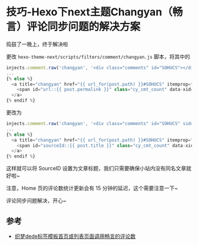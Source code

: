 # 技巧-Hexo下next主题Changyan（畅言）评论同步问题的解决方案

捣鼓了一晚上，终于解决啦

更改 `hexo-theme-next/scripts/filters/comment/changyan.js` 脚本，将其中的

```js
injects.comment.raw('changyan', '<div class="comments" id="SOHUCS"></div>', {}, {cache: true});
...
{% else %}
  <a title="changyan" href="{{ url_for(post.path) }}#SOHUCS" itemprop="discussionUrl">
    <span id="url::{{ post.permalink }}" class="cy_cmt_count" data-xid="{{ post.path }}" itemprop="commentCount"></span>
  </a>
{% endif %}
```

更改为

```js
injects.comment.raw('changyan', '<div class="comments" id="SOHUCS" sid="{{ page.title }}"></div>', {}, {cache: false});
...
{% else %}
  <a title="changyan" href="{{ url_for(post.path) }}#SOHUCS" itemprop="discussionUrl">
    <span id="sourceId::{{ post.title }}" class="cy_cmt_count" data-xid="{{ post.path }}" itemprop="commentCount"></span>
  </a>
{% endif %}
```

这样就可以将 SourceID 设置为文章标题，我们只需要确保小站内没有同名文章就好啦~

注意，Home 页的评论数统计更新会有 15 分钟的延迟，这个需要注意一下~

评论同步问题解决，开心~

## 参考
* [织梦dede标签模板首页或列表页面调用畅言的评论数](https://www.dedesos.com/study/biaoqiandiaoyong/3394.html)
